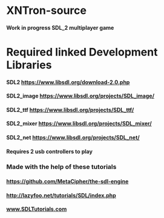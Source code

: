 # XNTron-source
#### Work in progress SDL_2 multiplayer game

# Required linked Development Libraries 
#### SDL2 https://www.libsdl.org/download-2.0.php
#### SDL2_image https://www.libsdl.org/projects/SDL_image/
#### SDL2_ttf https://www.libsdl.org/projects/SDL_ttf/
#### SDL2_mixer https://www.libsdl.org/projects/SDL_mixer/
#### SDL2_net https://www.libsdl.org/projects/SDL_net/

#### Requires 2 usb controllers to play

### Made with the help of these tutorials
#### https://github.com/MetaCipher/the-sdl-engine
#### http://lazyfoo.net/tutorials/SDL/index.php
#### www.SDLTutorials.com
